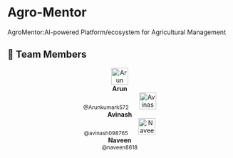 # Agro-Mentor
AgroMentor:AI-powered Platform/ecosystem for Agricultural Management
## 🚀 Team Members

<p align="center">
  <a href="https://github.com/Arunkumark572" style="text-decoration: none;">
    <img src="https://github.com/Arunkumark572.png" alt="Arun" width="38"/><br>
    <b>Arun</b><br>
    <span style="font-size:12px;">@Arunkumark572</span>
  </a>
  &nbsp;&nbsp;&nbsp;&nbsp;
  <a href="https://github.com/avinash098765" style="text-decoration: none;">
    <img src="https://github.com/avinash098765.png" alt="Avinash" width="38"/><br>
    <b>Avinash</b><br>
    <span style="font-size:12px;">@avinash098765</span>
  </a>
  &nbsp;&nbsp;&nbsp;&nbsp;
  <a href="https://github.com/naveen8618" style="text-decoration: none;">
    <img src="https://github.com/naveen8618.png" alt="Naveen" width="38"/><br>
    <b>Naveen</b><br>
    <span style="font-size:12px;">@naveen8618</span>
  </a>
</p>
